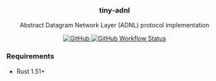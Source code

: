<p align="center">
    <h3 align="center">tiny-adnl</h3>
    <p align="center">Abstract Datagram Network Layer (ADNL) protocol implementation</p>
    <p align="center">
        <a href="/LICENSE">
            <img alt="GitHub" src="https://img.shields.io/github/license/broxus/tiny-adnl" />
        </a>
        <a href="https://github.com/broxus/tiny-adnl/actions?query=workflow%3Amaster">
            <img alt="GitHub Workflow Status" src="https://img.shields.io/github/workflow/status/broxus/tiny-adnl/master" />
        </a>
    </p>
</p>

### Requirements
- Rust 1.51+
